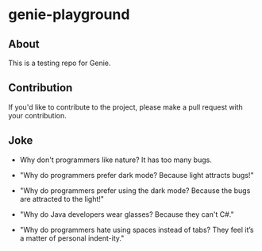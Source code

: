 # genie-playground

## About

This is a testing repo for Genie.

## Contribution

If you'd like to contribute to the project, please make a pull request with your contribution.

## Joke

- Why don't programmers like nature? It has too many bugs.

- "Why do programmers prefer dark mode? Because light attracts bugs!"

- "Why do programmers prefer using the dark mode? Because the bugs are attracted to the light!"

- "Why do Java developers wear glasses? Because they can't C#."

- "Why do programmers hate using spaces instead of tabs? They feel it’s a matter of personal indent-ity."